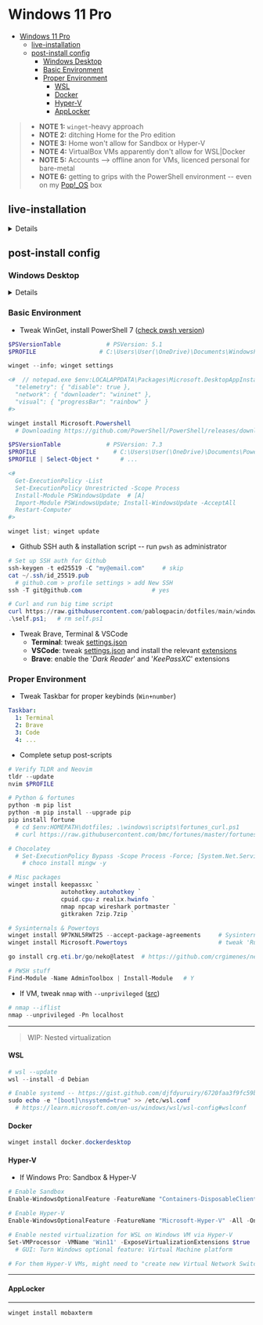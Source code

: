 # Windows 11 Pro


- [Windows 11 Pro](#windows-11-pro)
  - [live-installation](#live-installation)
  - [post-install config](#post-install-config)
    - [Windows Desktop](#windows-desktop)
    - [Basic Environment](#basic-environment)
    - [Proper Environment](#proper-environment)
      - [WSL](#wsl)
      - [Docker](#docker)
      - [Hyper-V ](#hyper-v-)
      - [AppLocker](#applocker)


> - **NOTE 1:** `winget`-heavy approach
> - **NOTE 2:** ditching Home for the Pro edition
> - **NOTE 3:** Home won't allow for Sandbox or Hyper-V
> - **NOTE 4:** VirtualBox VMs apparently don't allow for WSL|Docker
> - **NOTE 5:** Accounts --> offline anon for VMs, licenced personal for bare-metal
> - **NOTE 6:** getting to grips with the PowerShell environment -- even on my [Pop!_OS](/docs/linux/Pop!_OS.md) box

<!--
> - TODO: vmware/qemu
> - TODO: WSL1 -- no nested virt
> - TODO: OneNote (personal account) << MS Store
> - TODO: winver lusrmgr.msc gpedit.msc secpol.msc
> - TODO: package-manager solutions, PowerShell, HKEYs, containers, ...
 -->


## live-installation

<details>

- VM settings

```yaml
# VirtualBox Settings
ISO: Win11_22H2_EnglishInternational_x64v2.iso

Memory: 8192 MB
Processors: 4
Enable EFI: yes
Hard Disk: VDI 80 GB

Network: Bridged Adapter
Skip Unattended Installation: yes
Enable 3D Acceleration: no
Enable PAE/NX: yes
```
```yaml
# KVM/QEMU -- https://getlabsdone.com/how-to-install-windows-11-on-kvm

# Install Hypervisor
sudo apt install bridge-utils virt-manager libosinfo-bin

# Download latest drivers --> https://github.com/virtio-win/virtio-win-pkg-scripts/blob/master/README.md

# Create Win11 VM
Virtual Disk: from SATA for VirtIO
Virtual Network Interface: from e1000e to virtio

Hardware:
  Graphics: from Spice to VNC
  Storage:Manage: /home/pabloqpacin/Downloads/virtio-win-0.1.229.iso
    Device: from Disk to CDROM
  TPM: from CRB to TIS 2.0

Boot order: CDROM1 VirtIO1 CDROM2
CPUs: vCPU4, sockets1, cores2, threads2
Overview: Chipset ~~from Q35 to i440FX~~ /usr/share/OVMF/OVMF_CODE_4M.secboot.fd

# BEGIN INSTALLATION

Type: Custom
Load driver: E:\amd64\w11\viostor.inf
Disk 1 (UNALLOCATED): Next

# ... no internet
Shift+F10 (CMD): oobe\bypassnro

# local account...

Device Manager:
  Other Drivers:
    - Ethernet: update (E:\)
    - ... else: udpate (E:\)
  Display adaptor:
    - Microsoft: update (E:\)

# Shutdown

CDROM1: remove
CDROM2: remove

# For snapshots, change XML 'os' from 'pflash' to 'rom', take snapshot, then change again ([src](https://www.reddit.com/r/kvm/comments/9s6jt4/unable_to_create_snapshots/))

# TODO: tweak screen resolution -- https://gitlab.com/qemu-project/qemu/-/issues/731
```

<!--
VMware keyz
1F0N8-D6202-MJ829-0J9Z6-2LHHF
NZ212-6T04L-4JDG8-0AAQ4-8GRNA
HF0XU-82114-4JEX0-0T256-3U816
-->

<!-- ```yaml
# VMWare (Windows Host)

# IF HYPER-V ENABLED (NOT IF VANILLA(~~WSL~~)...):: Turn Windows features:: Windows Hypervisor Platform

VMware: new default locations (..\Downloads\VMware VMs)
  New VM:
    options: encrypt
    add hardware:
      - TPM
      # Processors: Virtualize intel VTX

# https://superuser.com/questions/1578372/run-wsl2-inside-vmware-workstation-15
# ?? wsl Host **incompatible** wsl Guest ?? 
``` -->


<!-- > If unsupported, try [bypassing TPM checks](https://www.tomshardware.com/how-to/bypass-windows-11-tpm-requirement)... -->


- Windows installation

```yaml
# Set: Lang Locale Keyboard
Activate Windows: "I don't have a product key"
Operating System: Windows 11 Pro                          # Home OK
Type of installation: Customised
  # Drive X: HDD for backups
  # Drive Y: 2TB NVMe for Linux
  Drive Z: New            # either Virtual Disk or 1TB NVMe for Windows
    Size: 81920 MB      # if VM...
    Size: 204900 MB     # if baremetal...
                        # min. 3 Partitions atm: System MSR Primary -- + baremetal 2: DriverCD Unallocated
```
```yaml
# Set: Region Keyboard Hostname
Setup: Personal use

# VM: offline anon account
Sign in: no@thankyou.com
  # Password: anything
  # Name: somename
  # Password: ...
  # Security questions: changeme

# Baremetal: licenced MS account
Sign in: myaccount@gmail.com
  # Restore: Set up as new device
  # PIN: ...

Location: No
Find device: No
Diagnostic data: Required only
Improve inking: No
Tailored exp: No
Ad ID: No
# Customise experience: Skip

# Use Phone from PC: Skip
# OneDrive: Next
# Microsoft 365: Decline
# 100 GB Cloud: Decline
```

- If VM, set drivers asap

```yaml
# Virtual Box VM
Devices: Insert Guest Additions CD Image
File Explorer: .\VBoxWindowsAdditions-amd64.exe   # C:\Program Files\Oracle\VirtualBox Guest Additions
# Eject and Reboot now
```
<!-- ```yaml
# TODO: KVM
# ...
``` -->

</details>


## post-install config


### Windows Desktop

<details>

- Tweak them settings & system update (GUI)

```yaml
Settings:
  # System:
    # -- Activation: Windows is activated with a digital licence linked to your Microsoft account
    # -- Activation: Troubleshoot                # 90 days if Enterprise Evaluation
    # Power and Battery: Energy Recommendations .. Balanced Power Mode
  Personalization:
    Themes: Windows (dark)
    # Background: Choose a photo
    # Lock screen: Windows spotlight
    # Colors: Purple shadow + Show accent colour on title bars and window borders
    Taskbar:
      - Items: OFF Search TaskView Widgets Chat
      - Behavior: Automatically hide the taskbar
    # Start:
    #   - Folders: ON Settings
  Privacy and Security:
    For developers:
      - File Explorer: ON all
      - Default Terminal: Windows Terminal
      # - PowerShell: OFF Allow local scripts without signing.
    # Windows Security: all green if possible
  Windows Update: Download & install all
    # Advanced options: Optional updates: ...

MS Store:
  Library: Get updates & Update all
  # Especially 'App Installer' for WinGet=>1.5
```

- Debloat Windows 11 (Home|Pro)

```yaml
# TODO: double-check
Start Menu:
  Uninstall: Instagram Linkedin Messenger Netflix Prime_Video

Settings:
  Apps:
    Uninstall: Clipchamp Family MS_News Solitaire Weather
    Startup:    # likely later
      OFF: MS_Edge MS_Teams Steam Discord
      ON: Spotify
```
```sh
# notepad C:\Windows\System32\drivers\etc\hosts --  https://youtu.be/IJr2DcffquI
127.0.0.1       localhost
::1             localhost
127.0.0.1       data.microsoft.com
127.0.0.1       msftconnecttest.com
127.0.0.1       azureedge.net
127.0.0.1       activity.windows.com
127.0.0.1       bingapis.com
127.0.0.1       msedge.net
127.0.0.1       assets.msn.com
127.0.0.1       scorecardresearch.com
127.0.0.1       edge.microsoft.com
127.0.0.1       data.msn.com

# Edge: Clear browsing data
```

- If baremetal: fix time, manage disks, drivers & install them desktop apps

```powershell
# Fix two hours behind if multiboot -- https://wiki.archlinux.org/title/System_time#UTC_in_Microsoft_Windows
reg add "HKEY_LOCAL_MACHINE\System\CurrentControlSet\Control\TimeZoneInformation" /v RealTimeIsUniversal /d 1 /t REG_DWORD /f
```
```yaml
# Better keep the OS and the Data apart dawg
Disk Management:
  Disk Z (Unallocated 750 GB): New Simple Volume
    D: NTFS Data .. Enable file and folder compression
```
```powershell
# Likely after WinGet tweaks
winget install Spotify.Spotify
winget install Discord.Discord
winget install Valve.Steam
```
<!-- # Install DS1 -> D:\STEAMLIBRARY ~~C:\PROGRAM FILES (X86)\STEAM~~ -- FIXME: Start Menu shortcut -->

```yaml
# Prep Nvidia if applicable -- likely after WinGet & Brave
nvidia.es: 'GeForce RTX 3060 Laptop GPU drivers'
    # Extraction path: C:\NVIDIA\DisplayDriver\5.36.40
installer: NVIDIA Graphics Driver and GeForce Experience
  options: Express      # || Custom...
    # NVIDIA Login :: Google account
```

- If VM, install OpenGL drivers

```powershell
winget search opengl
winget install 9NQPSL29BFFF     # OpenCLTM and OpenGL Compatibility Pack
```

</details>


### Basic Environment

- Tweak WinGet, install PowerShell 7 ([check pwsh version](https://petri.com/how-to-check-your-powershell-version/))

```powershell
$PSVersionTable             # PSVersion: 5.1
$PROFILE                  # C:\Users\User(\OneDrive)\Documents\WindowsPowerShell\Microsoft.PowerShell_profile.ps1

winget --info; winget settings

<#  // notepad.exe $env:LOCALAPPDATA\Packages\Microsoft.DesktopAppInstaller_...\settings.json
  "telemetry": { "disable": true },
  "network": { "downloader": "wininet" },
  "visual": { "progressBar": "rainbow" }
#>

winget install Microsoft.Powershell
  # Downloading https://github.com/PowerShell/PowerShell/releases/download/v7.3.6/PowerShell-7.3.6-win-x64.msi
```
```powershell
$PSVersionTable             # PSVersion: 7.3
$PROFILE                      # C:\Users\User(\OneDrive)\Documents\PowerShell\Microsoft.PowerShell_profile.ps1
$PROFILE | Select-Object *      # ...

<#
  Get-ExecutionPolicy -List
  Set-ExecutionPolicy Unrestricted -Scope Process
  Install-Module PSWindowsUpdate  # [A]
  Import-Module PSWindowsUpdate; Install-WindowsUpdate -AcceptAll
  Restart-Computer
#>

winget list; winget update
```

- Github SSH auth & installation script -- run `pwsh` as administrator

```powershell
# Set up SSH auth for Github
ssh-keygen -t ed25519 -C "my@email.com"     # skip
cat ~/.ssh/id_25519.pub
  # github.com > profile settings > add New SSH
ssh -T git@github.com                    # yes

# Curl and run big time script
curl https://raw.githubusercontent.com/pabloqpacin/dotfiles/main/windows/scripts/SW_install-symlink.ps1 --output self.ps1
.\self.ps1;   # rm self.ps1
```

- Tweak Brave, Terminal & VSCode
  - **Terminal**: tweak [settings.json](/windows/settings/Terminal/settings.jsonc)
  - **VSCode**: tweak [settings.json](/.config/code/User/settings.jsonc) and install the relevant [extensions](/.config/code/User/extensions.log)
  - **Brave**: enable the '*Dark Reader*' and '*KeePassXC*' extensions


### Proper Environment

- Tweak Taskbar for proper keybinds (`Win+number`)

```yaml
Taskbar:
  1: Terminal
  2: Brave
  3: Code
  4: ...
```

- Complete setup post-scripts

```powershell
# Verify TLDR and Neovim
tldr --update
nvim $PROFILE

# Python & fortunes
python -m pip list
python -m pip install --upgrade pip
pip install fortune
  # cd $env:HOMEPATH\dotfiles; .\windows\scripts\fortunes_curl.ps1
  # curl https://raw.githubusercontent.com/bmc/fortunes/master/fortunes --output $HOMEPATH\dotfiles\docs\fortunes\fortunes_bmc

# Chocolatey
  # Set-ExecutionPolicy Bypass -Scope Process -Force; [System.Net.ServicePointManager]::SecurityProtocol = [System.Net.ServicePointManager]::SecurityProtocol -bor 3072; iex ((New-Object System.Net.WebClient).DownloadString('https://community.chocolatey.org/install.ps1'))
    # choco install mingw -y

# Misc packages
winget install keepassxc `
               autohotkey.autohotkey `
               cpuid.cpu-z realix.hwinfo `
               nmap npcap wireshark portmaster `
               gitkraken 7zip.7zip `

# Sysinternals & Powertoys
winget install 9P7KNL5RWT25 --accept-package-agreements     # Sysinternals Suite
winget install Microsoft.Powertoys                          # tweak 'Run at startup' -- see 'TaskScheduler'/logon

go install crg.eti.br/go/neko@latest  # https://github.com/crgimenes/neko

# PWSH stuff
Find-Module -Name AdminToolbox | Install-Module   # Y
```

- If VM, tweak `nmap` with `--unprivileged` ([src](https://stackoverflow.com/questions/59571784/after-installing-nmap-dnet-failed-to-open-device-eth0))

```powershell
# nmap --iflist
nmap --unprivileged -Pn localhost
```

---

> WIP: Nested virtualization


#### WSL

```powershell
# wsl --update
wsl --install -d Debian

# Enable systemd -- https://gist.github.com/djfdyuruiry/6720faa3f9fc59bfdf6284ee1f41f950
sudo echo -e "[boot]\nsystemd=true" >> /etc/wsl.conf
  # https://learn.microsoft.com/en-us/windows/wsl/wsl-config#wslconf
```

#### Docker

```powershell
winget install docker.dockerdesktop
```

#### Hyper-V <!--/ VirtualBox-->

- If Windows Pro: Sandbox & Hyper-V

```powershell
# Enable Sandbox
Enable-WindowsOptionalFeature -FeatureName "Containers-DisposableClientVM" -All -Online

# Enable Hyper-V
Enable-WindowsOptionalFeature -FeatureName "Microsoft-Hyper-V" -All -Online

# Enable nested virtualization for WSL on Windows VM via Hyper-V
Set-VMProcessor -VMName 'Win11' -ExposeVirtualizationExtensions $true
  # GUI: Turn Windows optional feature: Virtual Machine platform

# For them Hyper-V VMs, might need to "create new Virtual Network Switch"
```

<!-- ```powershell
# Windows 11 Home HOST -- VirtualBox -- Windows 11 Home Guest ----- FAIL
# GUI: Turn Windows optional feature: Virtual Machine platform
cd $env:PROGRAMFILES\Oracle\VirtualBox; .\VBoxManage.exe modifyvm 'Win11' --nested-hw-virt on
``` -->

---

#### AppLocker


---

<!-- 
# $ choco install WSL2 openssh openvpn
# $ winget install imhex SleuthKit.Autopsy
# $ winget install neo-cowsay neofetch devcom.lua gnuwin32.tree(NOPE) exiftool libreoffice
# https://mark0.net/soft-trid-e.html << file command... sec vul


 -->

<!-- 
- TODO: virtualbox

$ winget install Oracle.VirtualBox --source winget


- Set up Windows Sandbox, Hyper-V & WSL -- mind actual GUI -- **VirtualBox INOP**

```bash
# FAIL to enable nested virtualization for VirtualBox on Linux host
vboxmanage list vms
vboxmanage modifyvm <VMName> --nested-hw-virt on
```
```powershell
# Enable nested virtualization on Windows host -- Hyper-V??
Set-VMProcessor -VMName <VMName> -ExposeVirtualizationExtensions $true
```
```powershell
# Install Hyper-V -- !Home
Enable-WindowsOptionalFeature -FeatureName "Microsoft-Hyper-V" -All -Online
    # $ DISM /Online /Enable-Feature /All /FeatureName:Microsoft-Hyper-V
```
```powershell
# Install Virtual Machine Platform + WSL (MS Store) + <distro>
wsl -l -o
wsl --install -d Ubuntu
# wsl --install -d Debian
# wsl --install -d openSUSE-Tumbleweed
# wsl --set-default <distro>


# wsl --update
wsl -l -v
wsl --status
wsl --version

# wsl --inbox           # TODO
# wsl --web-download    # TODO
                        # import || export
```

> See WSL distros setup: [Debian](/docs/windows/WSL_Debian.md), Tumbleweed


- Set up Docker with WSL

```powershell
# PowerShell INOP...
# $ winget install --id Docker.DockerCLI --source winget          # ??
# $ winget install --id Docker.DockerDesktop --source winget      # 'Installer hash does not match'
```

```yaml
Brave:
  docker.com: Download Docker Desktop Installer for Windows

File Explorer: Docker_Desktop_Installer.exe

# 'Installing Docker Desktop 4.21.0 (113844)'
Use WSL 2 instead of Hyper-V: yes
Add shortcut to desktop: no

# ... Restart
```
-->

```ps1
winget install mobaxterm
```
